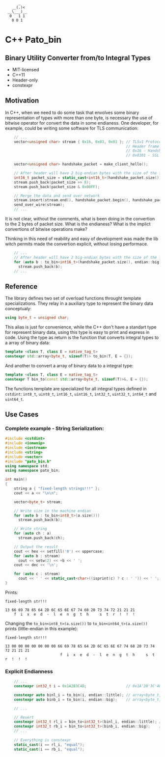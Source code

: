          _
       __(.)<
     __\___)__
      0   1 1
       0 0 1

# C++ Pato_bin
## Binary Utility Converter from/to Integral Types

* MIT-licensed
* C++11
* Header-only
* constexpr

## Motivation

In C++, when we need to do some task that envolves some binary representation
of types with more than one byte, is necessary the use of bitwise operator for
convert the data in some endianess.
One developer, for example, could be writing some software for TLS communication:

```c++
    // ...
    vector<unsigned char> stream { 0x16, 0x03, 0x01 }; // TLSv1 Protocol
                                                       // Header frame
                                                       // 0x16 - Handshake
                                                       // 0x0301 - SSL version (TLS 1.0)

    vector<unsigned char> handshake_packet = make_client_hello();

    // After header will have 2 big-endian bytes with the size of the frame
    int16_t packet_size = static_cast<int16_t>(handshake_packet.size());
    stream.push_back(packet_size >> 8);
    stream.push_back(packet_size & 0x00FF);

    // Merge the data and send over network
    stream.insert(stream.end(), handshake_packet.begin(), handshake_packet.end());
    send_over_wire(stream);
    // ...
```

It is not clear, without the comments, what is been doing in the convertion to the
2 bytes of packet size. What is the endianess? What is the implict convertions of
bitwise operations make?

Thinking in this need of reability and easy of development was made the lib
witch permits made the convertion explicit, without losing performace.

```c++
    // ...
    // After header will have 2 big-endian bytes with the size of the frame
    for (auto b : to_bin<int16_t>(handshake_packet.size(), endian::big))
      stream.push_back(b);
    // ...
```

## Reference

The library defines two set of overload functions throught template specializations. They
relay in a auxiliary type to represent the binary data conceptualy:

```c++
using byte_t = unsigned char;
```

This alias is just for convenience, while the C++ don't have a standart type for represent
binary data, using this type is easy to print and express in code. Using the type as return is
the function that converts integral types to a array of binary data:

```c++
template <class T, class E = native_tag_t>
constexpr std::array<byte_t, sizeof(T)> to_bin(T, E = {});
```

And another to convert a array of binary data to a integral type:

```c++
template <class T, class E = native_tag_t>
constexpr T bin_to(const std::array<byte_t, sizeof(T)>&, E = {});
```

The functions template are specialized for all integral types defined in
`cstdint`: `int8_t`, `uint8_t`, `int16_t`, `uint16_t`, `int32_t`, `uint32_t`,
`int64_t` and `uint64_t`.

## Use Cases

### Complete example - String Serialization:

```c++
#include <cstdint>
#include <iomanip>
#include <iostream>
#include <string>
#include <vector>
#include "pato_bin.h"
using namespace std;
using namespace pato_bin;

int main()
{
    string a { "fixed-length strings!!!" };
    cout << a << "\n\n";

    vector<byte_t> stream;

    // Write size in the machine endian
    for (auto b : to_bin<int8_t>(a.size()))
      stream.push_back(b);

    // Write string
    for (auto ch : a)
      stream.push_back(ch);

    // Output the result
    cout << hex << setfill('0') << uppercase;
    for (auto b : stream)
      cout << setw(2) << +b << ' ';
    cout << dec << '\n';

    for (auto c : stream)
      cout << ' ' << static_cast<char>((isprint(c) ? c : ' ')) << ' ';
}
```

Prints:
```
fixed-length str!!!

13 66 69 78 65 64 2D 6C 65 6E 67 74 68 20 73 74 72 21 21 21
    f  i  x  e  d  -  l  e  n  g  t  h     s  t  r  !  !  !
```

Changing the `to_bin<int8_t>(a.size())` to `to_bin<int64_t>(a.size())` prints
(little-endian in this example):

```
fixed-length str!!!

13 00 00 00 00 00 00 00 66 69 78 65 64 2D 6C 65 6E 67 74 68 20 73 74 72 21 21 21
                         f  i  x  e  d  -  l  e  n  g  t  h     s  t  r  !  !  !
```

### Explicit Endianness

```c++
    // ...
    constexpr int32_t i = 0x1A2B3C4D;                  // 0x1A'2B'3C'4D

    constexpr auto binl_i = to_bin(i, endian::little); // array<byte_t, 4> { 0x4D, 0x3C, 0x2B, 0x1A };
    constexpr auto binb_i = to_bin(i, endian::big);    // array<byte_t, 4> { 0x1A, 0x2B, 0x3C, 0x4D };

    // ...

    // Revert
    constexpr int32_t rl_i = bin_to<int32_t>(binl_i, endian::little); // rl_i == i
    constexpr int32_t rb_i = bin_to<int32_t>(binb_i, endian::big);    // rb_i == i
    // ...
    
    // Everything is constexpr    
    static_cast(i == rl_i, "equal");
    static_cast(i == rb_i, "equal");
```